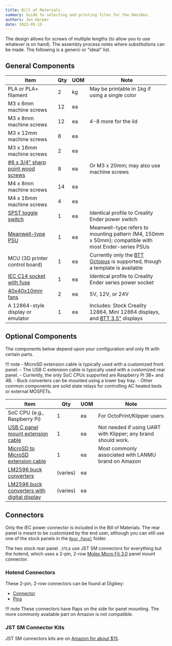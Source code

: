 ```yaml
---
title: Bill of Materials
summary: Guide to selecting and printing files for the OmniBox.
authors: Jon Harper
date: 2022-05-15
---
```


The design allows for screws of multiple lengths (to allow you to use whatever is on hand). The assembly process notes where substitutions can be made. The following is a generic or "ideal" list.

## General Components

| Item                              | Qty | UOM | Note                                                     |
|-----------------------------------|-----|-----|----------------------------------------------------------|
| PLA or PLA+ filament              | 2   | kg  | May be printable in 1kg if using a single color          |
| M3 x 6mm machine screws           | 12  | ea  |                                                          |
| M3 x 8mm machine screws           | 12  | ea  | 4-8 more for the lid                                     |
| M3 x 12mm machine screws          | 8   | ea	|                                                          |
| M3 x 16mm machine screws          | 2   | ea  |                                                          |
| [#6 x 3/4" sharp point wood screws](https://www.amazon.com/gp/product/B08LV4D8SB) | 8   | ea  | Or M3 x 20mm; may also use machine screws |
| M4 x 8mm machine screws           | 14  | ea  |                                                          |
| M4 x 16mm machine screws          | 4   | ea  |                                                          |
| [SPST toggle switch](https://www.amazon.com/gp/product/B07QQ22DTB) | 1   | ea  | Identical profile to Creality Ender power switch |
| [Meanwell-type PSU](https://www.amazon.com/MEAN-WELL-LRS-350-24-350-4W-Switchable/dp/B013ETVO12) | 1   | ea  | Meanwell-type refers to mounting pattern (M4, 150mm x 50mm); compatible with most Ender-series PSUs |
| MCU (3D printer control board)    | 1   | ea  | Currently only the [BTT Octopus](https://www.amazon.com/BIGTREETECH-Motherboard-Compatible-Firmware-Raspberry/dp/B094NPRYDP) is supported, though a template is available  |
| [IEC C14 socket with fuse](https://www.amazon.com/gp/product/B081ZFHRGW) | 1   | ea  | Identical profile to Creality Ender series power socket  |
| [40x40x10mm fans](https://www.amazon.com/dp/B08R9L9YR2) | 2 | ea  | 5V, 12V, or 24V |
| A 12864-style display or emulator | 1   | ea  | Includes: Stock Creality 12864, Mini 12864 displays, and [BTT 3.5"](https://www.amazon.com/BIGTREETECH-Upgrade-Touch-Controller-Display-Motherboard/dp/B07VWGFKLZ) displays |

## Optional Components

The components below depend upon your configuration and only fit with certain parts.

!!! note
    - MicroSD extension cable is typically used with a customized front panel.
    - The USB C extension cable is typically used with a customized rear panel.
    - Currently, the only SoC CPUs supported are Raspberry Pi 3B+ and 4B.
    - Buck converters can be mounted using a lower bay tray.
    - Other common components are solid state relays for controlling AC heated beds or external MOSFETs.

| Item                              | Qty | UOM |Note |
|-----------------------------------|-----|-----|-----|
| SoC CPU (e.g., Raspberry Pi)      | 1   | ea  | For OctoPrint/Klipper users |
| [USB C panel mount extension cable](https://www.amazon.com/gp/product/B086W7C58P/) | 1 | ea | Not needed if using UART with Klipper; any brand should work. |
| [MicroSD to MicroSD extension cable](https://www.amazon.com/LANMU-Extension-Flexible-Monoprice-Raspberry/dp/B01D9JIUU0) | 1 | ea | Most commonly associated with LANMU brand on Amazon |
| [LM2596 buck converters](https://www.amazon.com/Regulator-Adjustable-Converter-Electronic-Stabilizer/dp/B07PDGG84B/) | (varies) | ea | |
| [LM2596 buck converters with digital display](https://www.amazon.com/gp/product/B07N3QT628) | (varies) | ea | |
 
## Connectors

Only the IEC power connector is included in the Bill of Materials. The rear panel is meant to be customized by the end user, although you can still use one of the stock panels in the [`Rear Panel`](https://github.com/jon-harper/OmniBox/tree/main/Rear%20Panel) folder.

The two stock rear panel `.STL`s use JST SM connectors for everything but the hotend, which uses a 2-pin, 2-row [Molex Micro Fit 3.0](https://www.digikey.com/en/product-highlight/m/molex-connector/micro-fit-3-interconnect-system) panel mount connector.

### Hotend Connectors

These 2-pin, 2-row connectors can be found at Digikey:

- [Connector](https://www.digikey.com/en/products/detail/molex/0430200200/252490)
- [Pins](https://www.digikey.com/en/products/detail/molex/0430310009/252485)

!!! note
    These connectors have flaps on the side for panel mounting. The more commonly available part on Amazon is not compatible.

### JST SM Connector Kits

JST SM connectors kits are on [Amazon for about $15](https://www.amazon.com/gp/product/B07D9HRDT6).
